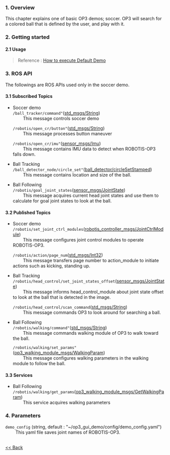 ### 1. Overview
This chapter explains one of basic OP3 demos; soccer.
OP3 will search for a colored ball that is defined by the user, and play with it.

### 2. Getting started
#### 2.1 Usage
 > Reference : [How to execute Default Demo](OP3-How-to-execute-Default-Demo.md)


### 3. ROS API
The followings are ROS APIs used only in the soccer demo.

#### 3.1 Subscribed Topics
- Soccer demo  
  `/ball_tracker/command"`([std_msgs/String](http://docs.ros.org/api/std_msgs/html/msg/String.html))  
  &emsp;&emsp; This message controls soccer demo

  `/robotis/open_cr/button"`([std_msgs/String](http://docs.ros.org/api/std_msgs/html/msg/String.html))  
  &emsp;&emsp; This message processes button maneuver

  `/robotis/open_cr/imu"`([sensor_msgs/Imu](http://docs.ros.org/api/sensor_msgs/html/msg/Imu.html))  
  &emsp;&emsp; This message contains IMU data to detect when ROBOTIS-OP3 falls down.

- Ball Tracking  
  `/ball_detector_node/circle_set"`([ball_detector/circleSetStamped](https://github.com/ROBOTIS-GIT/ROBOTIS-OP3-Demo/blob/master/ball_detector/msg/circleSetStamped.msg))  
  &emsp;&emsp; This message contains location and size of the ball.


- Ball Following  
  `/robotis/goal_joint_states`([sensor_msgs/JointState](http://docs.ros.org/api/sensor_msgs/html/msg/JointState.html))  
  &emsp;&emsp; This message acquires current head joint states and use them to calculate for goal joint states to look at the ball.   



#### 3.2 Published Topics
- Soccer demo  
  `/robotis/set_joint_ctrl_modules`([robotis_controller_msgs/JointCtrlModule](https://github.com/ROBOTIS-GIT/ROBOTIS-Documents/wiki/JointCtrlModule.msg))  
  &emsp;&emsp; This message configures joint control modules to operate ROBOTIS-OP3.  

  `/robotis/action/page_num`([std_msgs/Int32](http://docs.ros.org/api/std_msgs/html/msg/Int32.html))  
  &emsp;&emsp; This message transfers page number to action_module to initiate actions such as kicking, standing up.  

- Ball Tracking  
  `/robotis/head_control/set_joint_states_offset`([sensor_msgs/JointState](http://docs.ros.org/api/sensor_msgs/html/msg/JointState.html))  
  &emsp;&emsp; This message informs head_control_module about joint state offset to look at the ball that is detected in the image.

  `/robotis/head_control/scan_command`([std_msgs/String](http://docs.ros.org/api/std_msgs/html/msg/String.html))  
  &emsp;&emsp; This message commands OP3 to look around for searching a ball.   

- Ball Following  
  `/robotis/walking/command"`([std_msgs/String](http://docs.ros.org/api/std_msgs/html/msg/String.html))  
  &emsp;&emsp; This message commands walking module of OP3 to walk toward the ball.

  `/robotis/walking/set_params"`([op3_walking_module_msgs/WalkingParam](op3_WalkingParam.msg))  
  &emsp;&emsp; This message configures walking parameters in the walking module to follow the ball.


#### 3.3 Services
- Ball Following  
  `/robotis/walking/get_params`([op3_walking_module_msgs/GetWalkingParam](op3_GetWalkingParam.srv))  
  &emsp;&emsp; This service acquires walking parameters  


### 4. Parameters
`demo_config` (string, default : "~/op3_gui_demo/config/demo_config.yaml")  
&emsp;&emsp; This yaml file saves joint names of ROBOTIS-OP3.

<br>[&lt;&lt; Back](op3_demo.md)
